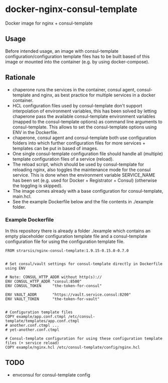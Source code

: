 # docker-nginx-consul-template
Docker image for nginx + consul-template


Usage
-----
Before intended usage, an image with consul-template configuration/configuration template files has to be built based of this image 
or mounted into the container (e.g. by using docker-compose).


Rationale
---------
- chaperone runs the services in the container, consul agent, consul-template and nginx, as best practice for multiple services in a docker container.
- HCL configuration files used by consul-template don't support interpolation of environment variables, 
  this has been solved by letting chaperone pass the available consul-template environment variables 
  (mapped to the consul-template options) as command line arguments to consul-template.
  This allows to set the consul-template options using ENV in the Dockerfile.
- chaperone, consul agent and consul-template both use configuration folders into which further configuration files for more services + templates can be put in based of images.
- One single consul-template configuration file should handle all (multiple) template configuration files of a service (reload).
- The reload script, which should be used by consul-template for reloading nginx, also toggles the maintenance mode for the consul service. This is done when the environment variable SERVICE_NAME has been set (e.g. used for Docker + Registrator + Consul) (otherwise the toggling is skipped).
- The image comes already with a base configuration for consul-template, main.hcl.
- See the example Dockerfile below and the file contents in ./example folder.


### Example Dockerfile
In this repository there is already a folder ./example which contains 
an empty placeholder configuration template file 
and a consul-template configuration file for using the configuration template file.

````
FROM strarsis/nginx-consul-template:1.9.15-0.15.0-0.7.0


# Set consul/vault settings for consul-template directly in Dockerfile using ENV

# Note: CONSUL_HTTP_ADDR without http(s)://
ENV CONSUL_HTTP_ADDR "consul:8500"
ENV CONSUL_TOKEN     "the-token-for-consul"

ENV VAULT_ADDR       "https://vault.service.consul:8200"
ENV VAULT_TOKEN      "the-token-for-vault"


# Configuration template files
COPY example/app.conf.ctmpl /etc/consul-template/templates/app.conf.ctmpl
# another.conf.ctmpl ...
# yet-another.conf.ctmpl

# Consul-template configuration for using these configuration template files (+ service reload)
COPY example/nginx.hcl /etc/consul-template/config/nginx.hcl

````

TODO
----
- envconsul for consul-template config
